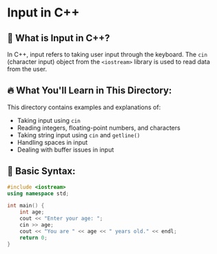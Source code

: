 # Input in C++

## 📌 What is Input in C++?
In C++, input refers to taking user input through the keyboard. The `cin` (character input) object from the `<iostream>` library is used to read data from the user.

## 🔥 What You'll Learn in This Directory:
This directory contains examples and explanations of:
- Taking input using `cin`
- Reading integers, floating-point numbers, and characters
- Taking string input using `cin` and `getline()`
- Handling spaces in input
- Dealing with buffer issues in input

## 📝 Basic Syntax:
```cpp
#include <iostream>
using namespace std;

int main() {
    int age;
    cout << "Enter your age: ";
    cin >> age;
    cout << "You are " << age << " years old." << endl;
    return 0;
}
